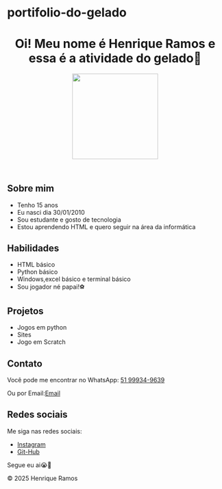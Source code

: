# portifolio-do-gelado

<!DOCTYPE html>
<html lang="en">
<head>
    <meta charset="UTF-8">
    <meta name="viewport" content="width=device-width, initial-scale=1.0">
    <title>Portifólio</title>
</head>
<body>
    <header>
        <h1>Oi! Meu nome é Henrique Ramos e essa é a atividade do gelado🥶</h1>
        <img src="01/foto-henrique.pgn"Minha foto" width="200">
    </header>
    <main>
        <section>
            <h2>Sobre mim</h2>
            <ul>
                <li>Tenho 15 anos</li>
                <li>Eu nasci dia 30/01/2010</li>
                <li>Sou estudante e gosto de tecnologia</li>
                <li>Estou aprendendo HTML e quero seguir na área da informática</li>
            </ul>
        </section>
        <section>
            <h2>Habilidades</h2>
            <ul>
                <li>HTML básico</li>
                <li>Python básico</li>
                <li>Windows,excel básico e terminal básico</li>
                <li>Sou jogador né papai!⚽</li>
            </ul>
        </section>
        <section>
            <h2>Projetos</h2>
            <ul>
                <li>Jogos em python </li>
                <li>Sites</li>
                <li>Jogo em Scratch</li>
            </ul>
        </section>
        <section>
            <h2>Contato</h2>
            <p>Você pode me encontrar no WhatsApp: <a href="https://wa.me/5551999349639">51 99934-9639</a></p>
            <p>Ou por Email:<a href="mailto:rickmachadoramos2020@gmail.com">Email</a></p>
        </section>
        <section>
            <h2>Redes sociais</h2>
            <p>Me siga nas redes sociais:</p>
            <ul>
                <li><a href="https://www.instagram.com/rickzin_ramos/">Instagram</a></li>
                <li><a href="https://github.com/rickzin3001">Git-Hub</a></li>
            </ul>
            <p>Segue eu ai😭🙏</p>
        </section>
    </main>
    <footer>
        <p>&copy; 2025 Henrique Ramos</p>
    </footer>

</body>
</html>

